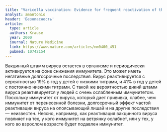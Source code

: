 ```yaml
---
title: "Varicella vaccination: Evidence for frequent reactivation of the vaccine strain in healthy children"
analyst: amantonio
header: 'Безопасность'
article:
  type: article
  authors: Krause
  year: 2000
  journal: Nature Medicine
  link: https://www.nature.com/articles/nm0400_451
  pubmed: 10742154
---
```


Вакцинный штамм вируса остается в организме и периодически активируется на фоне снижения иммунитета. Это может иметь негативные долгосрочные последствия.
Вирус реактивируется с вероятностью 19% в год у детей с низкими титрами, и 41% в год у детей с постоянно низкими титрами. С такой же вероятностью дикий штамм вируса реактивируется у людей с очень ослабленным иммунитетом.
Поскольку иммунитет от вируса, который дает прививка, слабее, чем иммунитет от перенесенной болезни, долгосрочный эффект частой реактивации вируса на опоясывающий лишай и на другие последствия — неизвестен. Неясно, например, как реактивация вакцинного вируса повлияет на тех, у кого иммунитет на ветрянку ослабнет, или у тех, у кого во взрослом возрасте будет подавлен иммунитет.
